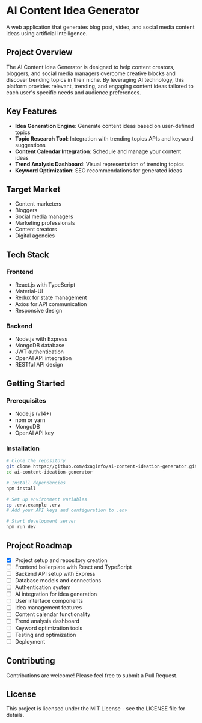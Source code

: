 # AI Content Idea Generator

A web application that generates blog post, video, and social media content ideas using artificial intelligence.

## Project Overview

The AI Content Idea Generator is designed to help content creators, bloggers, and social media managers overcome creative blocks and discover trending topics in their niche. By leveraging AI technology, this platform provides relevant, trending, and engaging content ideas tailored to each user's specific needs and audience preferences.

## Key Features

- **Idea Generation Engine**: Generate content ideas based on user-defined topics
- **Topic Research Tool**: Integration with trending topics APIs and keyword suggestions
- **Content Calendar Integration**: Schedule and manage your content ideas
- **Trend Analysis Dashboard**: Visual representation of trending topics
- **Keyword Optimization**: SEO recommendations for generated ideas

## Target Market

- Content marketers
- Bloggers
- Social media managers
- Marketing professionals
- Content creators
- Digital agencies

## Tech Stack

### Frontend
- React.js with TypeScript
- Material-UI
- Redux for state management
- Axios for API communication
- Responsive design

### Backend
- Node.js with Express
- MongoDB database
- JWT authentication
- OpenAI API integration
- RESTful API design

## Getting Started

### Prerequisites
- Node.js (v14+)
- npm or yarn
- MongoDB
- OpenAI API key

### Installation
```bash
# Clone the repository
git clone https://github.com/dxaginfo/ai-content-ideation-generator.git
cd ai-content-ideation-generator

# Install dependencies
npm install

# Set up environment variables
cp .env.example .env
# Add your API keys and configuration to .env

# Start development server
npm run dev
```

## Project Roadmap

- [x] Project setup and repository creation
- [ ] Frontend boilerplate with React and TypeScript
- [ ] Backend API setup with Express
- [ ] Database models and connections
- [ ] Authentication system
- [ ] AI integration for idea generation
- [ ] User interface components
- [ ] Idea management features
- [ ] Content calendar functionality
- [ ] Trend analysis dashboard
- [ ] Keyword optimization tools
- [ ] Testing and optimization
- [ ] Deployment

## Contributing

Contributions are welcome! Please feel free to submit a Pull Request.

## License

This project is licensed under the MIT License - see the LICENSE file for details.